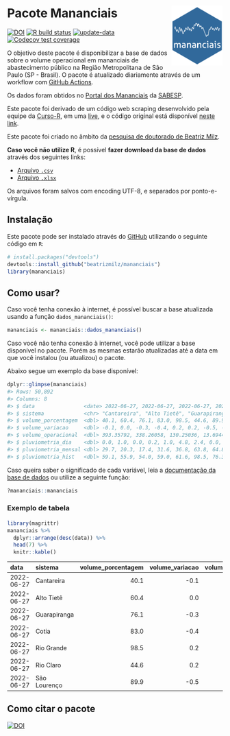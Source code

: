 
<!-- README.md is generated from README.Rmd. Please edit that file -->

# Pacote Mananciais <img src="man/figures/hexlogo.png" align="right" width = "120px"/>

<!-- badges: start -->

[![DOI](https://zenodo.org/badge/DOI/10.5281/zenodo.4733056.svg)](https://doi.org/10.5281/zenodo.4733056)
[![R build
status](https://github.com/beatrizmilz/mananciais/workflows/R-CMD-check/badge.svg)](https://github.com/beatrizmilz/mananciais/actions)
[![update-data](https://github.com/beatrizmilz/mananciais/actions/workflows/2-update_data.yaml/badge.svg)](https://github.com/beatrizmilz/mananciais/actions/workflows/2-update_data.yaml)
[![Codecov test
coverage](https://codecov.io/gh/beatrizmilz/mananciais/branch/master/graph/badge.svg)](https://codecov.io/gh/beatrizmilz/mananciais?branch=master)
<!-- badges: end -->

O objetivo deste pacote é disponibilizar a base de dados sobre o volume
operacional em mananciais de abastecimento público na Região
Metropolitana de São Paulo (SP - Brasil). O pacote é atualizado
diariamente através de um workflow com [GitHub
Actions](https://github.com/beatrizmilz/mananciais/actions).

Os dados foram obtidos no [Portal dos
Mananciais](http://mananciais.sabesp.com.br/Situacao) da
[SABESP](http://site.sabesp.com.br/site/Default.aspx).

Este pacote foi derivado de um código web scraping desenvolvido pela
equipe da [Curso-R](https://www.curso-r.com/), em uma
[live](https://youtu.be/jvZIxrMmOcQ), e o código original está
disponível [neste
link](https://github.com/curso-r/lives/blob/master/drafts/20200730_scraper_sabesp.R).

Este pacote foi criado no âmbito da [pesquisa de doutorado de Beatriz
Milz](https://beatrizmilz.github.io/tese/).

**Caso você não utilize R**, é possível **fazer download da base de
dados** através dos seguintes links:

  - [Arquivo
    `.csv`](https://github.com/beatrizmilz/mananciais/raw/master/inst/extdata/mananciais.csv)
  - [Arquivo
    `.xlsx`](https://github.com/beatrizmilz/mananciais/blob/master/inst/extdata/mananciais.xlsx?raw=true)

Os arquivos foram salvos com encoding UTF-8, e separados por
ponto-e-vírgula.

## Instalação

Este pacote pode ser instalado através do [GitHub](https://github.com/)
utilizando o seguinte código em `R`:

``` r
# install.packages("devtools")
devtools::install_github("beatrizmilz/mananciais")
library(mananciais)
```

## Como usar?

Caso você tenha conexão à internet, é possível buscar a base atualizada
usando a função `dados_mananciais()`:

``` r
mananciais <- mananciais::dados_mananciais() 
```

Caso você não tenha conexão à internet, você pode utilizar a base
disponível no pacote. Porém as mesmas estarão atualizadas até a data em
que você instalou (ou atualizou) o pacote.

Abaixo segue um exemplo da base disponível:

``` r
dplyr::glimpse(mananciais)
#> Rows: 50,892
#> Columns: 8
#> $ data                <date> 2022-06-27, 2022-06-27, 2022-06-27, 2022-06-27, 2…
#> $ sistema             <chr> "Cantareira", "Alto Tietê", "Guarapiranga", "Cotia…
#> $ volume_porcentagem  <dbl> 40.1, 60.4, 76.1, 83.0, 98.5, 44.6, 89.9, 40.2, 60…
#> $ volume_variacao     <dbl> -0.1, 0.0, -0.3, -0.4, 0.2, 0.2, -0.5, -0.1, -0.2,…
#> $ volume_operacional  <dbl> 393.35792, 338.26058, 130.25036, 13.69441, 110.473…
#> $ pluviometria_dia    <dbl> 0.0, 1.0, 0.0, 0.2, 1.0, 4.8, 2.4, 0.0, 0.3, 0.6, …
#> $ pluviometria_mensal <dbl> 29.7, 20.3, 17.4, 31.6, 36.8, 63.8, 64.8, 29.7, 19…
#> $ pluviometria_hist   <dbl> 59.1, 55.9, 54.0, 59.0, 61.6, 98.5, 76.3, 59.1, 55…
```

Caso queira saber o significado de cada variável, leia a [documentação
da base de
dados](https://beatrizmilz.github.io/mananciais/reference/mananciais.html)
ou utilize a seguinte função:

``` r
?mananciais::mananciais
```

### Exemplo de tabela

``` r
library(magrittr)
mananciais %>% 
  dplyr::arrange(desc(data)) %>% 
  head(7) %>%
  knitr::kable()
```

| data       | sistema      | volume\_porcentagem | volume\_variacao | volume\_operacional | pluviometria\_dia | pluviometria\_mensal | pluviometria\_hist |
| :--------- | :----------- | ------------------: | ---------------: | ------------------: | ----------------: | -------------------: | -----------------: |
| 2022-06-27 | Cantareira   |                40.1 |            \-0.1 |           393.35792 |               0.0 |                 29.7 |               59.1 |
| 2022-06-27 | Alto Tietê   |                60.4 |              0.0 |           338.26058 |               1.0 |                 20.3 |               55.9 |
| 2022-06-27 | Guarapiranga |                76.1 |            \-0.3 |           130.25036 |               0.0 |                 17.4 |               54.0 |
| 2022-06-27 | Cotia        |                83.0 |            \-0.4 |            13.69441 |               0.2 |                 31.6 |               59.0 |
| 2022-06-27 | Rio Grande   |                98.5 |              0.2 |           110.47323 |               1.0 |                 36.8 |               61.6 |
| 2022-06-27 | Rio Claro    |                44.6 |              0.2 |             6.10155 |               4.8 |                 63.8 |               98.5 |
| 2022-06-27 | São Lourenço |                89.9 |            \-0.5 |            79.87266 |               2.4 |                 64.8 |               76.3 |

## Como citar o pacote

[![DOI](https://zenodo.org/badge/DOI/10.5281/zenodo.4733056.svg)](https://doi.org/10.5281/zenodo.4733056)

